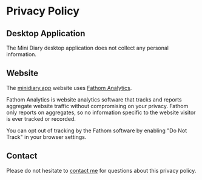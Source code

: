 <!-- @format -->

# Privacy Policy

## Desktop Application

The Mini Diary desktop application does not collect any personal information.

## Website

The [minidiary.app](https://minidiary.app) website uses [Fathom Analytics](https://usefathom.com).

Fathom Analytics is website analytics software that tracks and reports aggregate website traffic without compromising on your privacy. Fathom only reports on aggregates, so no information specific to the website visitor is ever tracked or recorded.

You can opt out of tracking by the Fathom software by enabling "Do Not Track" in your browser settings.

## Contact

Please do not hesitate to [contact me](https://samuelmeuli.com) for questions about this privacy policy.
